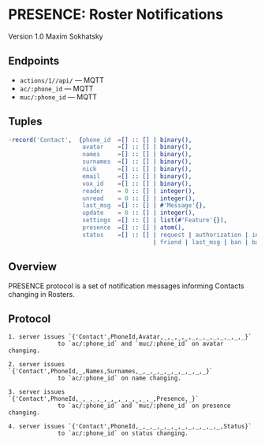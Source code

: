 PRESENCE: Roster Notifications
==============================

Version 1.0 Maxim Sokhatsky

Endpoints
--------

* `actions/1//api/` — MQTT
* `ac/:phone_id` — MQTT
* `muc/:phone_id` — MQTT

Tuples
------

```erlang
-record('Contact',  {phone_id  =[] :: [] | binary(),
                     avatar    =[] :: [] | binary(),
                     names     =[] :: [] | binary(),
                     surnames  =[] :: [] | binary(),
                     nick      =[] :: [] | binary(),
                     email     =[] :: [] | binary(),
                     vox_id    =[] :: [] | binary(),
                     reader    = 0 :: [] | integer(),
                     unread    = 0 :: [] | integer(),
                     last_msg  =[] :: [] | #'Message'{},
                     update    = 0 :: [] | integer(),
                     settings  =[] :: [] | list(#'Feature'{}),
                     presence  =[] :: [] | atom(),
                     status    =[] :: [] | request | authorization | internal
                                         | friend | last_msg | ban | banned | deleted }).
```

Overview
--------

PRESENCE protocol is a set of notification messages informing Contacts changing in Rosters.

Protocol
--------

```
1. server issues `{'Contact',PhoneId,Avatar,_,_,_,_,_,_,_,_,_,_,_,_}`
              to `ac/:phone_id` and `muc/:phone_id` on avatar changing.
```

```
2. server issues `{'Contact',PhoneId,_,Names,Surnames,_,_,_,_,_,_,_,_,_,_}`
              to `ac/:phone_id` on name changing.
```

```
3. server issues `{'Contact',PhoneId,_,_,_,_,_,_,_,_,_,_,_,Presence,_}`
              to `ac/:phone_id` and `muc/:phone_id` on presence changing.
```

```
4. server issues `{'Contact',PhoneId,_,_,_,_,_,_,_,_,_,_,_,_,Status}`
              to `ac/:phone_id` on status changing.
```

